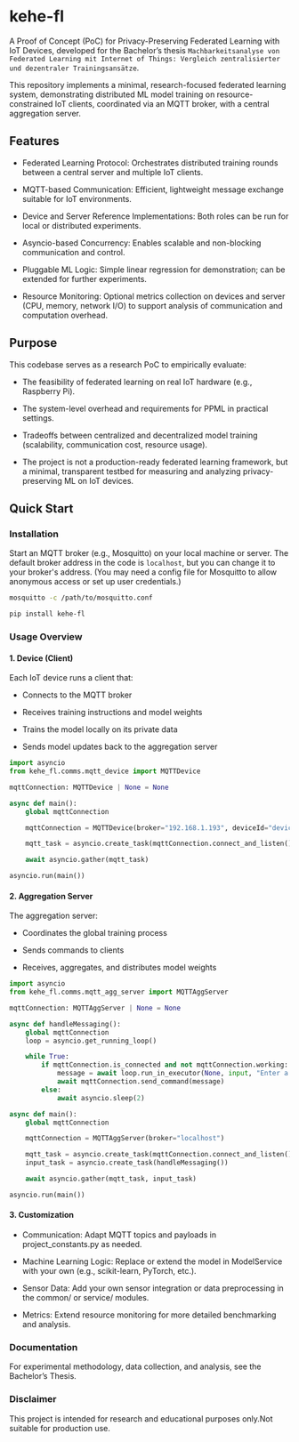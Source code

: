 # kehe-fl

A Proof of Concept (PoC) for Privacy-Preserving Federated Learning with IoT Devices, developed for the Bachelor’s thesis `Machbarkeitsanalyse von Federated Learning mit Internet of Things: Vergleich zentralisierter und dezentraler Trainingsansätze`.

This repository implements a minimal, research-focused federated learning system, demonstrating distributed ML model training on resource-constrained IoT clients, coordinated via an MQTT broker, with a central aggregation server.

## Features

- Federated Learning Protocol: Orchestrates distributed training rounds between a central server and multiple IoT clients.

- MQTT-based Communication: Efficient, lightweight message exchange suitable for IoT environments.

- Device and Server Reference Implementations: Both roles can be run for local or distributed experiments.

- Asyncio-based Concurrency: Enables scalable and non-blocking communication and control.

- Pluggable ML Logic: Simple linear regression for demonstration; can be extended for further experiments.

- Resource Monitoring: Optional metrics collection on devices and server (CPU, memory, network I/O) to support analysis of communication and computation overhead.

## Purpose

This codebase serves as a research PoC to empirically evaluate:

- The feasibility of federated learning on real IoT hardware (e.g., Raspberry Pi).

- The system-level overhead and requirements for PPML in practical settings.

- Tradeoffs between centralized and decentralized model training (scalability, communication cost, resource usage).

- The project is not a production-ready federated learning framework, but a minimal, transparent testbed for measuring and analyzing privacy-preserving ML on IoT devices.

## Quick Start

### Installation
Start an MQTT broker (e.g., Mosquitto) on your local machine or server. The default broker address in the code is `localhost`, but you can change it to your broker's address. (You may need a config file for Mosquitto to allow anonymous access or set up user credentials.)

```bash
mosquitto -c /path/to/mosquitto.conf
```

```bash
pip install kehe-fl
```

### Usage Overview

#### 1. Device (Client)

Each IoT device runs a client that:

- Connects to the MQTT broker

- Receives training instructions and model weights

- Trains the model locally on its private data

- Sends model updates back to the aggregation server

```python
import asyncio
from kehe_fl.comms.mqtt_device import MQTTDevice

mqttConnection: MQTTDevice | None = None

async def main():
    global mqttConnection

    mqttConnection = MQTTDevice(broker="192.168.1.193", deviceId="device123")

    mqtt_task = asyncio.create_task(mqttConnection.connect_and_listen())

    await asyncio.gather(mqtt_task)

asyncio.run(main())
```

#### 2. Aggregation Server

The aggregation server:

- Coordinates the global training process

- Sends commands to clients

- Receives, aggregates, and distributes model weights

```python
import asyncio
from kehe_fl.comms.mqtt_agg_server import MQTTAggServer

mqttConnection: MQTTAggServer | None = None

async def handleMessaging():
    global mqttConnection
    loop = asyncio.get_running_loop()

    while True:
        if mqttConnection.is_connected and not mqttConnection.working:
            message = await loop.run_in_executor(None, input, "Enter a command to send to the clients: ")
            await mqttConnection.send_command(message)
        else:
            await asyncio.sleep(2)

async def main():
    global mqttConnection

    mqttConnection = MQTTAggServer(broker="localhost")

    mqtt_task = asyncio.create_task(mqttConnection.connect_and_listen())
    input_task = asyncio.create_task(handleMessaging())

    await asyncio.gather(mqtt_task, input_task)

asyncio.run(main())
```

#### 3. Customization

- Communication: Adapt MQTT topics and payloads in project_constants.py as needed.

- Machine Learning Logic: Replace or extend the model in ModelService with your own (e.g., scikit-learn, PyTorch, etc.).

- Sensor Data: Add your own sensor integration or data preprocessing in the common/ or service/ modules.

- Metrics: Extend resource monitoring for more detailed benchmarking and analysis.

### Documentation
For experimental methodology, data collection, and analysis, see the Bachelor’s Thesis.

### Disclaimer

This project is intended for research and educational purposes only.Not suitable for production use.
